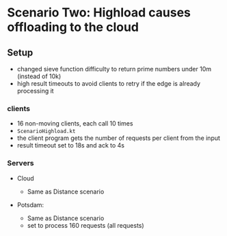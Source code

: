 # Scenario Two: Highload causes offloading to the cloud

## Setup
- changed sieve function difficulty to return prime numbers under 10m (instead of 10k)
- high result timeouts to avoid clients to retry if the edge is already processing it


### clients
- 16 non-moving clients, each call 10 times
- `ScenarioHighload.kt`
- the client program gets the number of requests per client from the input
- result timeout set to 18s and ack to 4s

### Servers
- Cloud
  - Same as Distance scenario

- Potsdam:
  - Same as Distance scenario
  - set to process 160 requests (all requests)